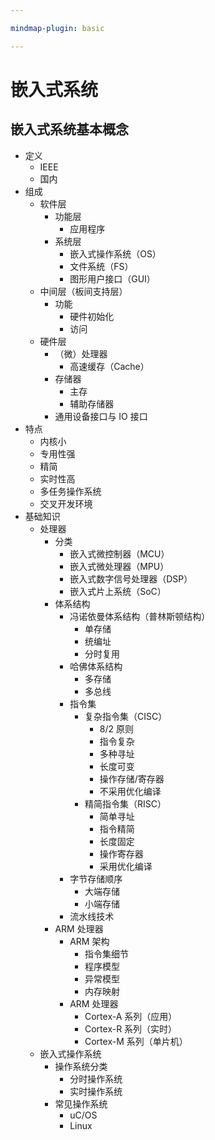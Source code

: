 ```yaml
---

mindmap-plugin: basic

---
```


# 嵌入式系统

## 嵌入式系统基本概念
- 定义
	- IEEE
	- 国内
- 组成
	- 软件层
		- 功能层
			- 应用程序
		- 系统层
			- 嵌入式操作系统（OS）
			- 文件系统（FS）
			- 图形用户接口（GUI）
	- 中间层（板间支持层）
		- 功能
			- 硬件初始化
			- 访问
	- 硬件层
		- （微）处理器
			- 高速缓存（Cache）
		- 存储器
			- 主存
			- 辅助存储器
		- 通用设备接口与 IO 接口
- 特点
	- 内核小
	- 专用性强
	- 精简
	- 实时性高
	- 多任务操作系统
	- 交叉开发环境
- 基础知识
	- 处理器
		- 分类
			- 嵌入式微控制器（MCU）
			- 嵌入式微处理器（MPU）
			- 嵌入式数字信号处理器（DSP）
			- 嵌入式片上系统（SoC）
		- 体系结构
			- 冯诺依曼体系结构（普林斯顿结构）
				- 单存储
				- 统编址
				- 分时复用
			- 哈佛体系结构
				- 多存储
				- 多总线
			- 指令集
				- 复杂指令集（CISC）
					- 8/2 原则
					- 指令复杂
					- 多种寻址
					- 长度可变
					- 操作存储/寄存器
					- 不采用优化编译
				- 精简指令集（RISC）
					- 简单寻址
					- 指令精简
					- 长度固定
					- 操作寄存器
					- 采用优化编译
			- 字节存储顺序
				- 大端存储
				- 小端存储
			- 流水线技术
		- ARM 处理器
			- ARM 架构
				- 指令集细节
				- 程序模型
				- 异常模型
				- 内存映射
			- ARM 处理器
				- Cortex-A 系列（应用）
				- Cortex-R 系列（实时）
				- Cortex-M 系列（单片机）
	- 嵌入式操作系统
		- 操作系统分类
			- 分时操作系统
			- 实时操作系统
		- 常见操作系统
			- uC/OS
			- Linux